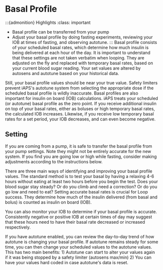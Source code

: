 # Basal Profile
:::{admonition} Highlights
:class: important
- Basal profile can be transferred from your pump
- Adjust your basal profile by doing fasting experiments, reviewing your IOB at times of fasting, and observing autotune.
:::
Basal profile consists of your scheduled basal rates, which determine how much insulin is being delivered at each hour of the day. It is important to understand that these settings are not taken verbatim when looping. They are adjusted on the fly and replaced with temporary basal rates, based on your current blood sugar reading. Your set values are altered by autosens and autotune based on your historical data.

Still, your basal profile values should be near your true value. Safety limiters prevent iAPS's autotune system from selecting the appropriate dose if the scheduled basal profile is wildly inaccurate. Basal profiles are also important for insulin on board (IOB) calculations. iAPS treats your scheduled (or autotune) basal profile as the zero point. If you receive additional insulin on top of your basal rates, either as boluses or high temporary basal rates, the calculated IOB increases. Likewise, if you receive low temporary basal rates for a set period, your IOB decreases, and can even become negative. 

## Setting
If you are coming from a pump, it is safe to transfer the basal profile from your pump settings. Note they might not be entirely accurate for the new system. If you find you are going low or high while fasting, consider making adjustments according to the instructions below.

There are three main ways of identifying and improving your basal profile values. The standard method is to test your basal by having a relaxing 4-6 hours without eating at least two hours before you begin the test. Does your blood sugar stay steady? Or do you climb and need a correction? Or do you go low and need to eat? Setting accurate basal rates is crucial for Loop success. They determine how much of the insulin delivered (from basal and bolus) is counted as insulin on board (IOB).

You can also monitor your IOB to determine if your basal profile is accurate. Consistently negative or positive IOB at certain times of day may suggest that these hours need to have their basal rate decreased or increased respectively.

If you have autotune enabled, you can review the day-to-day trend of how autotune is changing your basal profile. If autotune remains steady for some time, you can then change your scheduled values to the autotune values. This has two main benefits: 1) Autotune can start to alter your values again if it was being stopped by a safety limiter (autosens max/min) 2) You can have your values hard coded in case autotune's data is reset.
